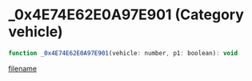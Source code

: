 # _0x4E74E62E0A97E901 (Category vehicle)

```js
function _0x4E74E62E0A97E901(vehicle: number, p1: boolean): void
```

[filename](_0x4E74E62E0A97E901_m.md ':include')
